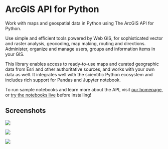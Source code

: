 # ArcGIS API for Python

Work with maps and geospatial data in Python using The ArcGIS API for Python.

Use simple and efficient tools powered by Web GIS, for sophisticated vector and raster analysis, geocoding, map making, routing and directions. Administer, organize and manage users, groups and information items in your GIS.

This library enables access to ready-to-use maps and curated geographic data from Esri and other authoritative sources, and works with your own data as well. It integrates well with the scientific Python ecosystem and includes rich support for Pandas and Jupyter notebook.

To run sample notebooks and learn more about the API, visit [our homepage](https://developers.arcgis.com/python/), or [try the notebooks live](https://notebooks.esri.com) before installing!

## Screenshots

![](https://esri.github.io/arcgis-python-api/notebooks/nbimages/04_CA_fires_02.PNG)

![](https://developers.arcgis.com/assets/img/python-graphics/05-nb-scene.png)

![](https://esri.github.io/arcgis-python-api/notebooks/nbimages/04_ChennaiFloods_02.png)

